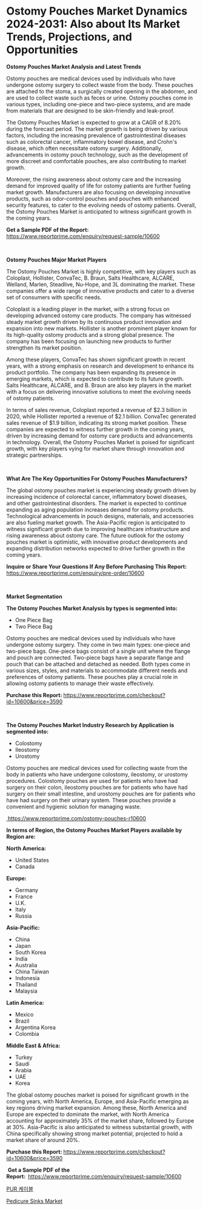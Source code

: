 <p><h1>Ostomy Pouches Market Dynamics 2024-2031: Also about Its Market Trends, Projections, and Opportunities</h1></p><p><strong>Ostomy Pouches Market Analysis and Latest Trends</strong></p>
<p><p>Ostomy pouches are medical devices used by individuals who have undergone ostomy surgery to collect waste from the body. These pouches are attached to the stoma, a surgically created opening in the abdomen, and are used to collect waste such as feces or urine. Ostomy pouches come in various types, including one-piece and two-piece systems, and are made from materials that are designed to be skin-friendly and leak-proof.</p><p>The Ostomy Pouches Market is expected to grow at a CAGR of 8.20% during the forecast period. The market growth is being driven by various factors, including the increasing prevalence of gastrointestinal diseases such as colorectal cancer, inflammatory bowel disease, and Crohn's disease, which often necessitate ostomy surgery. Additionally, advancements in ostomy pouch technology, such as the development of more discreet and comfortable pouches, are also contributing to market growth.</p><p>Moreover, the rising awareness about ostomy care and the increasing demand for improved quality of life for ostomy patients are further fueling market growth. Manufacturers are also focusing on developing innovative products, such as odor-control pouches and pouches with enhanced security features, to cater to the evolving needs of ostomy patients. Overall, the Ostomy Pouches Market is anticipated to witness significant growth in the coming years.</p></p>
<p><strong>Get a Sample PDF of the Report:&nbsp;</strong> <a href="https://www.reportprime.com/enquiry/request-sample/10600">https://www.reportprime.com/enquiry/request-sample/10600</a></p>
<p>&nbsp;</p>
<p><strong>Ostomy Pouches Major Market Players</strong></p>
<p><p>The Ostomy Pouches Market is highly competitive, with key players such as Coloplast, Hollister, ConvaTec, B. Braun, Salts Healthcare, ALCARE, Welland, Marlen, Steadlive, Nu-Hope, and 3L dominating the market. These companies offer a wide range of innovative products and cater to a diverse set of consumers with specific needs.</p><p>Coloplast is a leading player in the market, with a strong focus on developing advanced ostomy care products. The company has witnessed steady market growth driven by its continuous product innovation and expansion into new markets. Hollister is another prominent player known for its high-quality ostomy products and a strong global presence. The company has been focusing on launching new products to further strengthen its market position.</p><p>Among these players, ConvaTec has shown significant growth in recent years, with a strong emphasis on research and development to enhance its product portfolio. The company has been expanding its presence in emerging markets, which is expected to contribute to its future growth. Salts Healthcare, ALCARE, and B. Braun are also key players in the market with a focus on delivering innovative solutions to meet the evolving needs of ostomy patients.</p><p>In terms of sales revenue, Coloplast reported a revenue of $2.3 billion in 2020, while Hollister reported a revenue of $2.1 billion. ConvaTec generated sales revenue of $1.9 billion, indicating its strong market position. These companies are expected to witness further growth in the coming years, driven by increasing demand for ostomy care products and advancements in technology. Overall, the Ostomy Pouches Market is poised for significant growth, with key players vying for market share through innovation and strategic partnerships.</p></p>
<p>&nbsp;</p>
<p><strong>What Are The Key Opportunities For Ostomy Pouches Manufacturers?</strong></p>
<p><p>The global ostomy pouches market is experiencing steady growth driven by increasing incidence of colorectal cancer, inflammatory bowel diseases, and other gastrointestinal disorders. The market is expected to continue expanding as aging population increases demand for ostomy products. Technological advancements in pouch designs, materials, and accessories are also fueling market growth. The Asia-Pacific region is anticipated to witness significant growth due to improving healthcare infrastructure and rising awareness about ostomy care. The future outlook for the ostomy pouches market is optimistic, with innovative product developments and expanding distribution networks expected to drive further growth in the coming years.</p></p>
<p><strong>Inquire or Share Your Questions If Any Before Purchasing This Report:</strong> <a href="https://www.reportprime.com/enquiry/pre-order/10600">https://www.reportprime.com/enquiry/pre-order/10600</a></p>
<p>&nbsp;</p>
<p><strong>Market Segmentation</strong></p>
<p><strong>The Ostomy Pouches Market Analysis by types is segmented into:</strong></p>
<p><ul><li>One Piece Bag</li><li>Two Piece Bag</li></ul></p>
<p><p>Ostomy pouches are medical devices used by individuals who have undergone ostomy surgery. They come in two main types: one-piece and two-piece bags. One-piece bags consist of a single unit where the flange and pouch are connected. Two-piece bags have a separate flange and pouch that can be attached and detached as needed. Both types come in various sizes, styles, and materials to accommodate different needs and preferences of ostomy patients. These pouches play a crucial role in allowing ostomy patients to manage their waste effectively.</p></p>
<p><strong>Purchase this Report:&nbsp;</strong><a href="https://www.reportprime.com/checkout?id=10600&price=3590">https://www.reportprime.com/checkout?id=10600&price=3590</a></p>
<p>&nbsp;</p>
<p><strong>The Ostomy Pouches Market Industry Research by Application is segmented into:</strong></p>
<p><ul><li>Colostomy</li><li>Ileostomy</li><li>Urostomy</li></ul></p>
<p><p>Ostomy pouches are medical devices used for collecting waste from the body in patients who have undergone colostomy, ileostomy, or urostomy procedures. Colostomy pouches are used for patients who have had surgery on their colon, ileostomy pouches are for patients who have had surgery on their small intestine, and urostomy pouches are for patients who have had surgery on their urinary system. These pouches provide a convenient and hygienic solution for managing waste.</p></p>
<p><a href="https://www.reportprime.com/ostomy-pouches-r10600">&nbsp;https://www.reportprime.com/ostomy-pouches-r10600</a></p>
<p><strong>In terms of Region, the Ostomy Pouches Market Players available by Region are:</strong></p>
<p>
    <p> <strong> North America: </strong>
        <ul>
            <li>United States</li>
            <li>Canada</li>
        </ul>
        </p> 
    <p> <strong> Europe: </strong>
        <ul>
            <li>Germany</li>
            <li>France</li>
            <li>U.K.</li>
            <li>Italy</li>
            <li>Russia</li>
        </ul>
        </p> 
    <p> <strong> Asia-Pacific: </strong>
        <ul>
            <li>China</li>
            <li>Japan</li>
            <li>South Korea</li>
            <li>India</li>
            <li>Australia</li>
            <li>China Taiwan</li>
            <li>Indonesia</li>
            <li>Thailand</li>
            <li>Malaysia</li>
        </ul>
        </p> 
    <p> <strong> Latin America: </strong>
        <ul>
            <li>Mexico</li>
            <li>Brazil</li>
            <li>Argentina Korea</li>
            <li>Colombia</li>
        </ul>
        </p> 
    <p> <strong> Middle East & Africa: </strong>
        <ul>
            <li>Turkey</li>
            <li>Saudi</li>
            <li>Arabia</li>
            <li>UAE</li>
            <li>Korea</li>
        </ul>
    </p>
    </p>
<p><p>The global ostomy pouches market is poised for significant growth in the coming years, with North America, Europe, and Asia-Pacific emerging as key regions driving market expansion. Among these, North America and Europe are expected to dominate the market, with North America accounting for approximately 35% of the market share, followed by Europe at 30%. Asia-Pacific is also anticipated to witness substantial growth, with China specifically showing strong market potential, projected to hold a market share of around 20%.</p></p>
<p><strong>Purchase this Report: </strong><a href="https://www.reportprime.com/checkout?id=10600&price=3590">https://www.reportprime.com/checkout?id=10600&price=3590</a></p>
<p>&nbsp;<strong>Get a Sample PDF of the Report:&nbsp;&nbsp;</strong><a href="https://www.reportprime.com/enquiry/request-sample/10600">https://www.reportprime.com/enquiry/request-sample/10600</a></p>
<p><strong></strong></p>
<p><p><a href="https://github.com/crfsywufhm81415/Market-Research-Report-List-1/blob/main/458754621989.md">PUR 케이블</a></p><p><a href="https://github.com/RickHolmes3/Market-Research-Report-List-4/blob/main/pedicure-sinks-market.md">Pedicure Sinks Market</a></p></p>